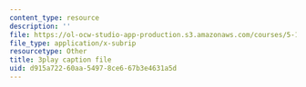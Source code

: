 ```yaml
---
content_type: resource
description: ''
file: https://ol-ocw-studio-app-production.s3.amazonaws.com/courses/5-111sc-principles-of-chemical-science-fall-2014/d915a72260aa54978ce667b3e4631a5d_VXeTfT8JL0Q.vtt
file_type: application/x-subrip
resourcetype: Other
title: 3play caption file
uid: d915a722-60aa-5497-8ce6-67b3e4631a5d
---
```

